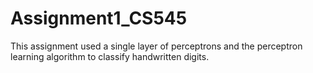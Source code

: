 # Assignment1_CS545
This assignment used a single layer of perceptrons and the perceptron learning algorithm to classify handwritten digits. 
